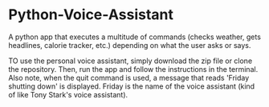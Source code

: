 # Python-Voice-Assistant
A python app that executes a multitude of commands (checks weather, gets headlines, calorie tracker, etc.) depending on what the user asks or says.

TO use the personal voice assistant, simply download the zip file or clone the repository. Then, run the app and follow the instructions in the terminal.
Also note, when the quit command is used, a message that reads 'Friday shutting down' is displayed. Friday is the name of the voice assistant (kind of like Tony Stark's voice assistant).
